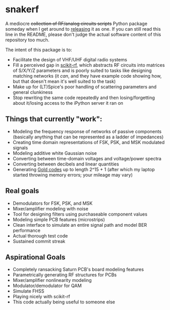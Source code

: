 # snakerf

A mediocre ~~collection of RF/analog circuits scripts~~ Python package someday when I get around to [releasing](https://packaging.python.org/tutorials/packaging-projects/) it as one. If you can still read this line in the README, please don't judge the actual software content of this repository too much.

The intent of this package is to:
- Facilitate the design of VHF/UHF digital radio systems
- Fill a perceived gap in [scikit-rf](http://scikit-rf.org), which abstracts RF circuits into matrices of S/X/Y/Z parameters and is poorly suited to tasks like designing matching networks (it _can_, and they have example code showing how, but that doesn't mean it's well suited to the task)
- Make up for (LT)Spice's poor handling of scattering parameters and general clunkiness
- Stop rewriting the same code repeatedly and then losing/forgetting about it/losing access to the iPython server it ran on

## Things that currently "work":
- Modeling the frequency response of networks of passive components (basically anything that can be represented as a ladder of impedances)
- Creating time domain representations of FSK, PSK, and MSK modulated signals
- Modeling additive white Gaussian noise
- Converting between time-domain voltages and voltage/power spectra
- Converting between decibels and linear quantities
- Generating [Gold codes](https://en.wikipedia.org/wiki/Gold_code) up to length 2^15 + 1 (after which my laptop started throwing memory errors; your mileage may vary)

## Real goals
- Demodulators for FSK, PSK, and MSK
- Mixer/amplifier modeling with noise
- Tool for designing filters using purchaseable component values
- Modeling simple PCB features (microstrips)
- Clean interface to simulate an entire signal path and model BER performance
- Actual thorough test code
- Sustained commit streak

## Aspirational Goals
- Completely ransacking Saturn PCB's board modeling features
- Parametrically generating RF structures for PCBs
- Mixer/amplifier nonlinearity modeling
- Modulator/demodulator for QAM
- Simulate FHSS
- Playing nicely with scikit-rf
- This code actually being useful to someone else
